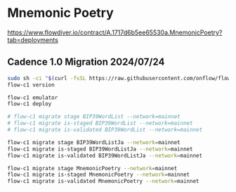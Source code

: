# Mnemonic Poetry

https://www.flowdiver.io/contract/A.1717d6b5ee65530a.MnemonicPoetry?tab=deployments


## Cadence 1.0 Migration 2024/07/24

```sh
sudo sh -ci "$(curl -fsSL https://raw.githubusercontent.com/onflow/flow-cli/master/install.sh)"
flow-c1 version

flow-c1 emulator
flow-c1 deploy

# flow-c1 migrate stage BIP39WordList --network=mainnet
# flow-c1 migrate is-staged BIP39WordList --network=mainnet
# flow-c1 migrate is-validated BIP39WordList --network=mainnet

flow-c1 migrate stage BIP39WordListJa --network=mainnet
flow-c1 migrate is-staged BIP39WordListJa --network=mainnet
flow-c1 migrate is-validated BIP39WordListJa --network=mainnet

flow-c1 migrate stage MnemonicPoetry --network=mainnet
flow-c1 migrate is-staged MnemonicPoetry --network=mainnet
flow-c1 migrate is-validated MnemonicPoetry --network=mainnet
```
